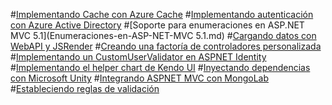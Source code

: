 #[Implementando Cache con Azure Cache](Implementando-Cache-con-Azure-Cache.md)
#[Implementando autenticación con Azure Active Directory](Implementando-autenticacion-con-AAD.md)
#[Soporte para enumeraciones en ASP.NET MVC 5.1](Enumeraciones-en-ASP-NET-MVC 5.1.md)
#[Cargando datos con WebAPI y JSRender](Cargando-datos-con-WebAPI-y-JSRender.md)
#[Creando una factoría de controladores personalizada](Creando-una-factoria-de-controladores-personalizada.md)
#[Implementando un CustomUserValidator en ASPNET Identity](Implementando-CustomUserValidator.md)
#[Implementando el helper chart de Kendo UI](Implementando-el-helper-chart-de-Kendo-UI.md)
#[Inyectando dependencias con Microsoft Unity](Inyectando-dependencias-con-Microsoft-Unity.md)
#[Integrando ASPNET MVC con MongoLab](Integrando-ASPNET-MVC-con-MongoLab.md)
#[Estableciendo reglas de validación](Estableciendo-reglas-devalidacion.md)